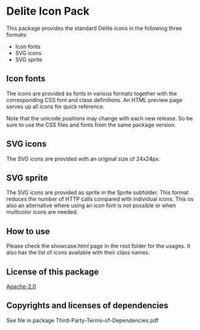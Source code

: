 # Delite Icon Pack

This package provides the standard Delite icons in the following three formats:

  - Icon fonts
  - SVG icons
  - SVG sprite

## Icon fonts

The icons are provided as fonts in various formats together with the corresponding CSS font and class definitions. An HTML preview page serves up all icons for quick reference.

Note that the unicode positions may change with each new release. So be sure to use the CSS files and fonts from the same package version.

## SVG icons

The SVG icons are provided with an original size of 24x24px.

## SVG sprite

The SVG icons are provided as sprite in the Sprite subfolder. This format reduces the number of HTTP calls compared with individual icons. This os also an alternative where using an icon font is not possible or when multicolor icons are needed.

## How to use

Please check the showcase.html page in the root folder for the usages. It also has the list of icons available with their class names.

## License of this package
[Apache-2.0](https://www.apache.org/licenses/LICENSE-2.0.txt)

## Copyrights and licenses of dependencies
See file in package Third-Party-Terms-of-Dependencies.pdf

